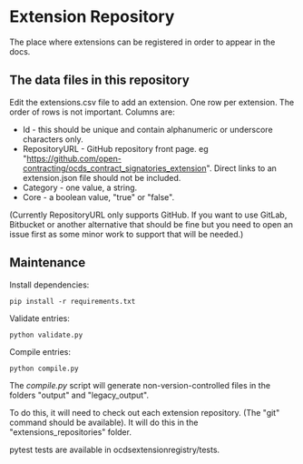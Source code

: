 # Extension Repository

The place where extensions can be registered in order to appear in the docs.

## The data files in this repository

Edit the extensions.csv file to add an extension. One row per extension. The order of rows is not important. Columns are:

  *  Id - this should be unique and contain alphanumeric or underscore characters only.
  *  RepositoryURL - GitHub repository front page. eg "https://github.com/open-contracting/ocds_contract_signatories_extension".
     Direct links to an extension.json file should not be included.
  *  Category - one value, a string.
  *  Core - a boolean value, "true" or "false".


(Currently RepositoryURL only supports GitHub. If you want to use GitLab, Bitbucket or another alternative that should
be fine but you need to open an issue first as some minor work to support that will be needed.)


## Maintenance

Install dependencies:

    pip install -r requirements.txt

Validate entries:

    python validate.py

Compile entries:

    python compile.py

The _compile.py_ script will generate non-version-controlled files in the folders "output" and "legacy_output".

To do this, it will need to check out each extension repository. (The "git" command should be available). It will do this in the "extensions_repositories" folder.

pytest tests are available in ocdsextensionregistry/tests.

